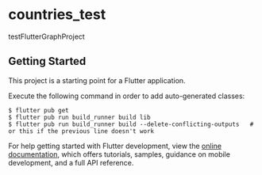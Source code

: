 # countries_test

testFlutterGraphProject

## Getting Started

This project is a starting point for a Flutter application.

Execute the following command in order to add auto-generated classes:
```
$ flutter pub get
$ flutter pub run build_runner build lib
$ flutter pub run build_runner build --delete-conflicting-outputs   # or this if the previous line doesn't work
```

For help getting started with Flutter development, view the
[online documentation](https://docs.flutter.dev/), which offers tutorials,
samples, guidance on mobile development, and a full API reference.
